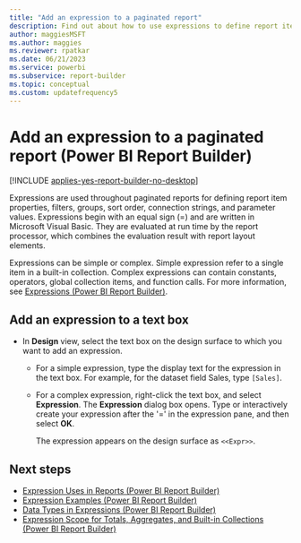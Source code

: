 ```yaml
---
title: "Add an expression to a paginated report"
description: Find out about how to use expressions to define report item properties, filters, and parameter values in Power BI Report Builder.
author: maggiesMSFT
ms.author: maggies
ms.reviewer: rpatkar
ms.date: 06/21/2023
ms.service: powerbi
ms.subservice: report-builder
ms.topic: conceptual
ms.custom: updatefrequency5
---
```

# Add an expression to a paginated report (Power BI Report Builder)

[!INCLUDE [applies-yes-report-builder-no-desktop](../../includes/applies-yes-report-builder-no-desktop.md)]

  Expressions are used throughout paginated reports for defining report item properties, filters, groups, sort order, connection strings, and parameter values. Expressions begin with an equal sign (=) and are written in Microsoft Visual Basic. They are evaluated at run time by the report processor, which combines the evaluation result with report layout elements.  
  
 Expressions can be simple or complex. Simple expression refer to a single item in a built-in collection. Complex expressions can contain constants, operators, global collection items, and function calls. For more information, see [Expressions &#40;Power BI Report Builder&#41;](./expressions-report-builder.md).
  
## Add an expression to a text box  
  
- In **Design** view, select the text box on the design surface to which you want to add an expression.  
  
    - For a simple expression, type the display text for the expression in the text box. For example, for the dataset field Sales, type `[Sales]`.  
  
    - For a complex expression, right-click the text box, and select **Expression**. The **Expression** dialog box opens. Type or interactively create your expression after the '=' in the expression pane, and then select **OK**.  
  
         The expression appears on the design surface as `<<Expr>>`.  
  
## Next steps

- [Expression Uses in Reports (Power BI Report Builder)](./expression-uses-reports-report-builder.md)
- [Expression Examples (Power BI Report Builder)](./report-builder-expression-examples.md)
- [Data Types in Expressions (Power BI Report Builder)](./data-types-expressions-report-builder.md)
- [Expression Scope for Totals, Aggregates, and Built-in Collections (Power BI Report Builder)](./expression-scope-for-totals-aggregates-and-built-in-collections.md)
  
